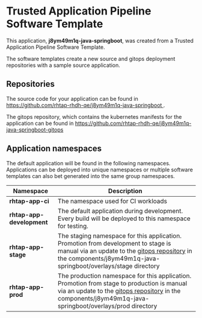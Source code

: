 # Trusted Application Pipeline Software Template

This application, **j8ym49m1q-java-springboot**, was created from a Trusted Application Pipeline Software Template.

The software templates create a new source and gitops deployment repositories with a sample source application. 

## Repositories

The source code for your application can be found in [https://github.com/rhtap-rhdh-qe/j8ym49m1q-java-springboot ](https://github.com/rhtap-rhdh-qe/j8ym49m1q-java-springboot ).
 
The gitops repository, which contains the kubernetes manifests for the application can be found in 
[https://github.com/rhtap-rhdh-qe/j8ym49m1q-java-springboot-gitops ](https://github.com/rhtap-rhdh-qe/j8ym49m1q-java-springboot-gitops ) 

## Application namespaces 

The default application will be found in the following namespaces. Applications can be deployed into unique namespaces or multiple software templates can also bet generated into the same group namespaces.  

|  Namespace   |  Description   |  
| -------- | -------- |
| **rhtap-app-ci** | The namespace used for CI workloads |
| **rhtap-app-development** | The default application during development. Every build will be deployed to this namespace for testing. |
| **rhtap-app-stage** | The staging namespace for this application. Promotion from development to stage is manual via an update to the [gitops repository](https://github.com/rhtap-rhdh-qe/j8ym49m1q-java-springboot-gitops ) in the components/j8ym49m1q-java-springboot/overlays/stage directory |
| **rhtap-app-prod** | The production namespace for this application. Promotion from stage to production is manual via an update to the [gitops repository](https://github.com/rhtap-rhdh-qe/j8ym49m1q-java-springboot-gitops ) in the components/j8ym49m1q-java-springboot/overlays/prod directory |